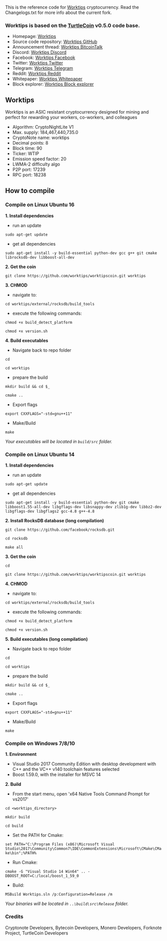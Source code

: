 This is the reference code for [Worktips](https://worktips.info) cryptocurrency. Read the Changelogs.txt for more info about the current fork.

### Worktips is based on the [TurtleCoin](https://github.com/turtlecoin) v0.5.0 code base.

* Homepage: [Worktips](http://worktips.info)
* Source code repository: [Worktips GitHub](https://github.com/worktips/worktipscoin)
* Announcement thread: [Worktips BitcoinTalk](https://bitcointalk.org/index.php?topic=3086019.0)
* Discord: [Worktips Discord](https://discord.gg/UmZExyz)
* Facebook: [Worktips Facebook](https://www.facebook.com/worktipscoin)
* Twitter: [Worktips Twitter](https://twitter.com/wtipscoin)
* Telegram: [Worktips Telegram](https://t.me/joinchat/HOvygRE-6UnWOzoh72NVMA)
* Reddit: [Worktips Reddit](https://www.reddit.com/r/worktipscoin)
* Whitepaper: [Worktips Whitepaper](http://worktips.info/whitepaper_worktips.zip)
* Block explorer: [Worktips Block explorer](http://worktips-explorer.online)


## Worktips

Worktips is an ASIC resistant cryptocurrency designed for mining and perfect for rewarding your workers, co-workers, and colleagues

- Algorithm: CryptoNightLite V1
- Max. supply: 184,467,440,735.0
- CryptoNote name: worktips
- Decimal points: 8
- Block time: 90
- Ticker: WTIP
- Emission speed factor: 20
- LWMA-2 difficulty algo
- P2P port: 17239
- RPC port: 18238

## How to compile

### Compile on Linux Ubuntu 16

**1. Install dependencies**

- run an update

``
sudo apt-get update
``

- get all dependencies

``
sudo apt-get install -y build-essential python-dev gcc g++ git cmake librocksdb-dev libboost-all-dev
``

**2. Get the coin**

``
git clone https://github.com/worktips/worktipscoin.git worktips
``

**3. CHMOD**

- navigate to:

``
cd worktips/external/rocksdb/build_tools
``

- execute the following commands:

``
chmod +x build_detect_platform
``

``
chmod +x version.sh
``

**4. Build executables**

- Navigate back to repo folder 

``
cd
``

``
cd worktips
``

- prepare the build

``
mkdir build && cd $_
``

``
cmake ..
``

- Export flags

``
export CXXFLAGS="-std=gnu++11"
``

- Make/Build

``
make
``

_Your executables will be located in `build/src` folder._


### Compile on Linux Ubuntu 14

**1. Install dependencies**

- run an update

``
sudo apt-get update
``

- get all dependencies

``
sudo apt-get install -y build-essential python-dev git cmake libboost1.55-all-dev libgflags-dev libsnappy-dev zlib1g-dev libbz2-dev libgflags-dev libgflags2 gcc-4.8 g++-4.8
``

**2. Install RocksDB database (long compilation)**

``
git clone https://github.com/facebook/rocksdb.git
``

``
cd rocksdb
``

``
make all
``

**3. Get the coin**

``
cd
``

``
git clone https://github.com/worktips/worktipscoin.git worktips
``

**4. CHMOD**

- navigate to:

``
cd worktips/external/rocksdb/build_tools
``

- execute the following commands:

``
chmod +x build_detect_platform
``

``
chmod +x version.sh
``

**5. Build executables (long compilation)**

- Navigate back to repo folder 

``
cd
``

``
cd worktips
``

- prepare the build

``
mkdir build && cd $_
``

``
cmake ..
``

- Export flags

``
export CXXFLAGS="-std=gnu++11"
``

- Make/Build

``
make
``

### Compile on Windows 7/8/10

**1. Environment**

- Visual Studio 2017 Community Edition with desktop development with C++ and the VC++ v140 toolchain features selected
- Boost 1.59.0, with the installer for MSVC 14

**2. Build**

- From the start menu, open 'x64 Native Tools Command Prompt for vs2017'


``
cd <worktips_directory>
``

``
mkdir build
``

``
cd build
``


-  Set the PATH for Cmake:

``
set PATH="C:\Program Files (x86)\Microsoft Visual Studio\2017\Community\Common7\IDE\CommonExtensions\Microsoft\CMake\CMake\bin";%PATH%
``

- Run Cmake:

``
cmake -G "Visual Studio 14 Win64" .. -DBOOST_ROOT=C:/local/boost_1_59_0
``

- Build:

``
MSBuild Worktips.sln /p:Configuration=Release /m
``

_Your binaries  will be located in `..\build\src\Release` folder._


### Credits
Cryptonote Developers, Bytecoin Developers, Monero Developers, Forknote Project, TurtleCoin Developers
